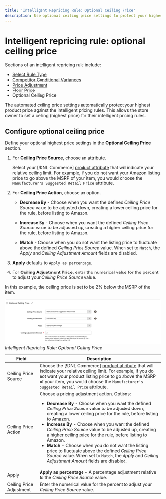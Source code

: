 ```yaml
---
title: 'Intelligent Repricing Rule: Optional Ceiling Price'
description: Use optional ceiling price settings to protect your highest product price against the intelligent pricing rules that manage your Amazon listings.
---
```


# Intelligent repricing rule: optional ceiling price

Sections of an intelligent repricing rule include:

- [Select Rule Type](./intelligent-repricing-rules.md)
- [Competitor Conditional Variances](./competitor-conditional-variances.md)
- [Price Adjustment](./price-adjustment.md)
- [Floor Price](./floor-price.md)
- Optional Ceiling Price

The automated ceiling price settings automatically protect your highest product price against the intelligent pricing rules. This allows the store owner to set a ceiling (highest price) for their intelligent pricing rules.

## Configure optional ceiling price

Define your optional highest price settings in the **Optional Ceiling Price** section.

1. For **Ceiling Price Source**, choose an attribute.

   Select your [!DNL Commerce] [product attribute](https://docs.magento.com/user-guide/catalog/product-attributes.html) that will indicate your relative ceiling limit. For example, if you do not want your Amazon listing price to go above the MSRP of your item, you would choose the `Manufacturer's Suggested Retail Price` attribute.

1. For **Ceiling Price Action**, choose an option.

   - **Decrease By** - Choose when you want the defined _Ceiling Price Source_ value to be adjusted down, creating a lower ceiling price for the rule, before listing to Amazon.

   - **Increase By** - Choose when you want the defined _Ceiling Price Source_ value to be adjusted up, creating a higher ceiling price for the rule, before listing to Amazon.

   - **Match** - Choose when you do not want the listing price to fluctuate above the defined _Ceiling Price Source_ value. When set to `Match`, the _Apply_ and _Ceiling Adjustment Amount_ fields are disabled.

1. **Apply** defaults to `Apply as percentage`.

1. For **Ceiling Adjustment Price**, enter the numerical value for the percent to adjust your _Ceiling Price Source_ value.

In this example, the ceiling price is set to be 2% below the MSRP of the item.

![](assets/ob-intelligent-price-rule-ceiling.png)
_Intelligent Repricing Rule: Optional Ceiling Price_

|Field |Description|
|---|---|
|Ceiling Price Source|Choose the [!DNL Commerce] [product attribute](https://docs.magento.com/user-guide/catalog/product-attributes.html) that will indicate your relative ceiling limit. For example, if you do not want your product listing price to go above the MSRP of your item, you would choose the `Manufacturer's Suggested Retail Price` attribute. |
|Ceiling Price Action |Choose a pricing adjustment action. Options:<ul><li>**Decrease By** - Choose when you want the defined _Ceiling Price Source_ value to be adjusted down, creating a lower ceiling price for the rule, before listing to Amazon.</li><li>**Increase By** - Choose when you want the defined _Ceiling Price Source_ value to be adjusted up, creating a higher ceiling price for the rule, before listing to Amazon.</li><li>**Match** - Choose when you do not want the listing price to fluctuate above the defined _Ceiling Price Source_ value. When set to `Match`, the _Apply_ and _Ceiling Adjustment Amount_ fields are disabled.</li></ul> |
|Apply|**Apply as percentage** - A percentage adjustment relative to the _Ceiling Price Source_ value. |
|Ceiling Price Adjustment|Enter the numerical value for the percent to adjust your _Ceiling Price Source_ value. |
